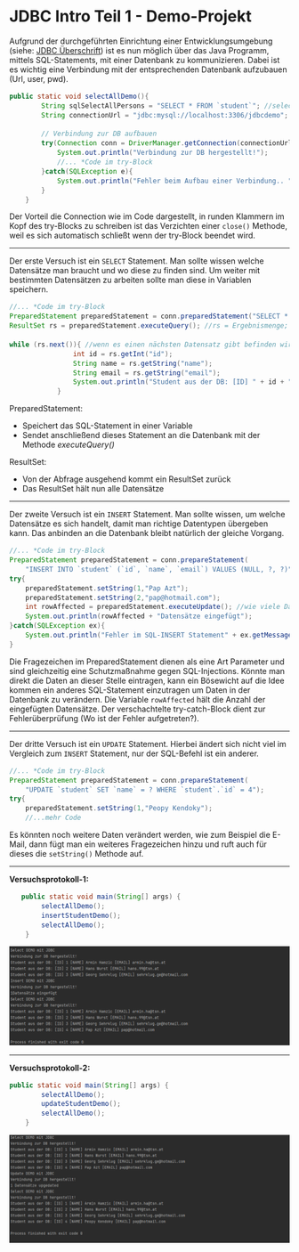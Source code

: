 # JDBC Intro Teil 1 - Demo-Projekt

Aufgrund der durchgeführten Einrichtung einer Entwicklungsumgebung (siehe: [JDBC Überschrift](FSE-Datenpersistenz)) ist es nun möglich über das Java Programm, mittels SQL-Statements, mit einer Datenbank zu kommunizieren. Dabei ist es wichtig eine Verbindung mit der entsprechenden Datenbank aufzubauen (Url, user, pwd). 

```java
public static void selectAllDemo(){
        String sqlSelectAllPersons = "SELECT * FROM `student`"; //select-statement
        String connectionUrl = "jdbc:mysql://localhost:3306/jdbcdemo"; //Verbindungs-Url
    
        // Verbindung zur DB aufbauen
        try(Connection conn = DriverManager.getConnection(connectionUrl,"root","")){
            System.out.println("Verbindung zur DB hergestellt!");
            //... *Code im try-Block
        }catch(SQLException e){
            System.out.println("Fehler beim Aufbau einer Verbindung.. " +e.getMessage());
        }
    }
```

Der Vorteil die Connection wie im Code dargestellt, in runden Klammern im Kopf des try-Blocks zu schreiben ist das Verzichten einer `close()` Methode, weil es sich automatisch schließt wenn der try-Block beendet wird.

---

Der erste Versuch ist ein `SELECT` Statement. Man sollte wissen welche Datensätze man braucht und wo diese zu finden sind. Um weiter mit bestimmten Datensätzen zu arbeiten sollte man diese in Variablen speichern.

```java
//... *Code im try-Block
PreparedStatement preparedStatement = conn.preparedStatement("SELECT * FROM `student`"); //SQL-Statement
ResultSet rs = preparedStatement.executeQuery(); //rs = Ergebnismenge; executeQuery()-> Ausführung der Abfrage

while (rs.next()){ //wenn es einen nächsten Datensatz gibt befinden wir uns in der Schleife
                int id = rs.getInt("id");
                String name = rs.getString("name");
                String email = rs.getString("email");
                System.out.println("Student aus der DB: [ID] " + id + " [NAME] " + name + " [EMAIL] " + email);
            }
```

PreparedStatement: 

* Speichert das SQL-Statement in einer Variable
* Sendet anschließend dieses Statement an die Datenbank mit der Methode *executeQuery()*

ResultSet: 

* Von der Abfrage ausgehend kommt ein ResultSet zurück
* Das ResultSet hält nun alle Datensätze 

---

Der zweite Versuch ist ein `INSERT` Statement. Man sollte wissen, um welche Datensätze es sich handelt, damit man richtige Datentypen übergeben kann. Das anbinden an die Datenbank bleibt natürlich der gleiche Vorgang. 

```java
//... *Code im try-Block
PreparedStatement preparedStatement = conn.prepareStatement(
    "INSERT INTO `student` (`id`, `name`, `email`) VALUES (NULL, ?, ?)");
try{
    preparedStatement.setString(1,"Pap Azt");
    preparedStatement.setString(2,"pap@hotmail.com");
    int rowAffected = preparedStatement.executeUpdate(); //wie viele Datensätze wurden verändert
    System.out.println(rowAffected + "Datensätze eingefügt");
}catch(SQLException ex){
	System.out.println("Fehler im SQL-INSERT Statement" + ex.getMessage());
}
```

Die Fragezeichen im PreparedStatement dienen als eine Art Parameter und sind gleichzeitig eine Schutzmaßnahme gegen SQL-Injections. Könnte man direkt die Daten an dieser Stelle eintragen, kann ein Bösewicht auf die Idee kommen ein anderes SQL-Statement einzutragen um Daten in der Datenbank zu verändern. Die Variable `rowAffected` hält die Anzahl der eingefügten Datensätze. Der verschachtelte try-catch-Block dient zur Fehlerüberprüfung (Wo ist der Fehler aufgetreten?). 

---

Der dritte Versuch ist ein `UPDATE` Statement. Hierbei ändert sich nicht viel im Vergleich zum `INSERT` Statement, nur der SQL-Befehl ist ein anderer.

```java
//... *Code im try-Block
PreparedStatement preparedStatement = conn.prepareStatement(
    "UPDATE `student` SET `name` = ? WHERE `student`.`id` = 4");
try{
	preparedStatement.setString(1,"Peopy Kendoky");
    //...mehr Code
```

Es könnten noch weitere Daten verändert werden, wie zum Beispiel die E-Mail, dann fügt man ein weiteres Fragezeichen hinzu und ruft auch für dieses die `setString()` Methode auf.

---

**Versuchsprotokoll-1:**

```java
   public static void main(String[] args) {
        selectAllDemo();
        insertStudentDemo();
        selectAllDemo();
    }
```

![versuchsprotokoll1](images/versuchsprotokoll1.png)

---

**Versuchsprotokoll-2:**

```java
public static void main(String[] args) {
        selectAllDemo();
        updateStudentDemo();
        selectAllDemo();
    }
```

![versuchsprotokoll2](images/versuchsprotokoll2.png)